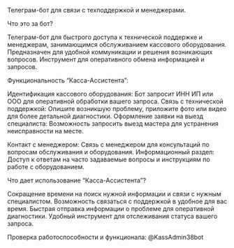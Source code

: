 Телеграм-бот для связи с техподдержкой и менеджерами.

Что это за бот?

Телеграм-бот для быстрого доступа к технической поддержке и менеджерам, занимающимся обслуживанием кассового оборудования.
Предназначен для удобной коммуникации и решения возникающих вопросов.
Инструмент для оперативного обмена информацией и запросов.

Функциональность “Касса-Ассистента”:

Идентификация кассового оборудования: Бот запросит ИНН ИП или ООО для оперативной обработки вашего запроса.
Связь с технической поддержкой: Опишите возникшую проблему, приложите фото или видео для более детальной диагностики.
Оформление заявки на выезд специалиста: Возможность запросить выезд мастера для устранения неисправности на месте.

Контакт с менеджером: Связь с менеджером для консультаций по вопросам обслуживания и оборудования.
Информационный раздел: Доступ к ответам на часто задаваемые вопросы и инструкциям по работе с оборудованием.

Что дает использование “Касса-Ассистента”?

Сокращение времени на поиск нужной информации и связи с нужным специалистом.
Возможность связаться с поддержкой в удобное для вас время.
Быстрая отправка информации о проблеме для оперативной диагностики.
Удобный инструмент для отслеживания статуса вашего запроса.

Проверка работоспособности и функционала: @KassAdmin38bot
